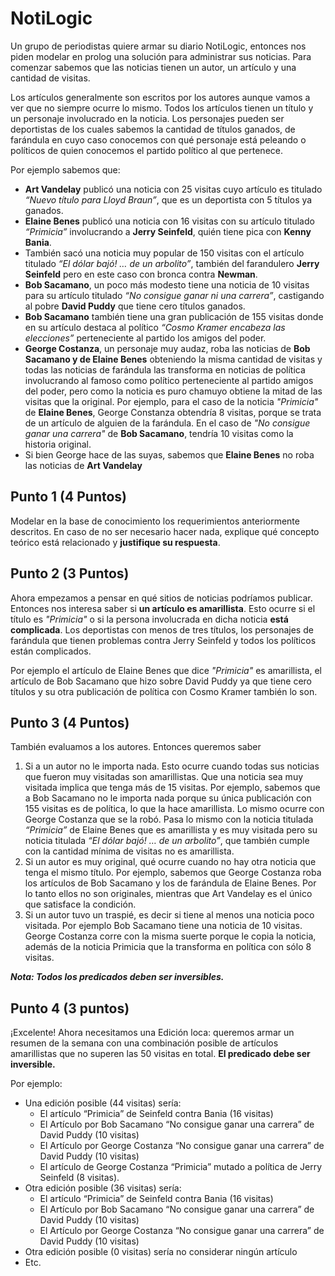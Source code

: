 # NotiLogic
Un grupo de periodistas quiere armar su diario NotiLogic, entonces nos piden modelar en prolog una solución para administrar sus noticias. Para comenzar sabemos que las noticias tienen un autor, un artículo y una cantidad de visitas. 

Los artículos generalmente son escritos por los autores aunque vamos a ver que no siempre ocurre lo mismo. Todos los artículos tienen un título y un personaje involucrado en la noticia. Los personajes pueden ser deportistas de los cuales sabemos la cantidad de títulos ganados, de farándula en cuyo caso conocemos con qué personaje está peleando o políticos de quien conocemos el partido político al que pertenece. 


Por ejemplo sabemos que:

- **Art Vandelay** publicó una noticia con 25 visitas cuyo artículo es titulado *“Nuevo título para Lloyd Braun”*, que es un deportista con 5 títulos ya ganados. 
- **Elaine Benes** publicó una noticia con 16 visitas con su artículo titulado *“Primicia”* involucrando a **Jerry Seinfeld**, quién tiene pica con **Kenny Bania**.
- También sacó una noticia muy popular de 150 visitas con el artículo titulado *“El dólar bajó! … de un arbolito”*, también del farandulero **Jerry Seinfeld** pero en este caso con bronca contra **Newman**.
- **Bob Sacamano**, un poco más modesto tiene una noticia de 10 visitas para su artículo titulado *“No consigue ganar ni una carrera”*, castigando al pobre **David Puddy** que tiene cero títulos ganados.
- **Bob Sacamano** también tiene una gran publicación de 155 visitas donde en su artículo destaca al político *“Cosmo Kramer encabeza las elecciones”* perteneciente al partido los amigos del poder.
- **George Costanza**, un personaje muy audaz, roba las noticias de **Bob Sacamano y de Elaine Benes** obteniendo la misma cantidad de visitas y todas las noticias de farándula las transforma en noticias de política involucrando al famoso como político perteneciente al partido amigos del poder, pero como la noticia es puro chamuyo obtiene la mitad de las visitas que la original.
Por ejemplo, para el caso de la noticia *"Primicia"* de **Elaine Benes**, George Constanza obtendría 8 visitas, porque se trata de un artículo de alguien de la farándula. En el caso de *"No consigue ganar una carrera"* de **Bob Sacamano**, tendría 10 visitas como la historia original.
- Si bien George hace de las suyas, sabemos que **Elaine Benes** no roba las noticias de **Art Vandelay**


## **Punto 1 (4 Puntos)**
Modelar en la base de conocimiento los requerimientos anteriormente descritos. En caso de no ser necesario hacer nada, explique qué concepto teórico está relacionado y **justifique su respuesta**.

## **Punto 2 (3 Puntos)**
Ahora empezamos a pensar en qué sitios de noticias podríamos publicar. Entonces nos interesa saber si **un artículo es amarillista**. Esto ocurre si el título es *"Primicia"* o si la persona involucrada en dicha noticia **está complicada**. Los deportistas con menos de tres títulos, los personajes de farándula que tienen problemas contra Jerry Seinfeld y todos los políticos están complicados.

Por ejemplo el artículo de Elaine Benes que dice *"Primicia"* es amarillista, el artículo de Bob Sacamano que hizo sobre David Puddy ya que tiene cero títulos y su otra publicación de política con Cosmo Kramer también lo son. 

## **Punto 3 (4 Puntos)**

También evaluamos a los autores. Entonces queremos saber 

1. Si a un autor no le importa nada. Esto ocurre cuando todas sus noticias que fueron muy visitadas son amarillistas. Que una noticia sea muy visitada implica que tenga más de 15 visitas. 
Por ejemplo, sabemos que a Bob Sacamano no le importa nada porque su única publicación con 155 visitas es de política, lo que la hace amarillista. Lo mismo ocurre con George Costanza que se la robó. Pasa lo mismo con la noticia titulada *“Primicia”* de Elaine Benes que es amarillista y es muy visitada pero su noticia titulada *“El dólar bajó! … de un arbolito”*, que también cumple con la cantidad mínima de visitas no es amarillista. 
2. Si un autor es muy original, qué ocurre cuando no hay otra noticia que tenga el mismo título. 
Por ejemplo, sabemos que George Costanza roba los artículos de Bob Sacamano y los de farándula de Elaine Benes. Por lo tanto ellos no son originales, mientras que Art Vandelay es el único que satisface la condición.
3. Si un autor tuvo un traspié, es decir si tiene al menos una noticia poco visitada. 
Por ejemplo Bob Sacamano tiene una noticia de 10 visitas. George Costanza corre con la misma suerte porque le copia la noticia, además de la noticia Primicia que la transforma en política con sólo 8 visitas.

**_Nota: Todos los predicados deben ser inversibles._**

## **Punto 4 (3 puntos)**
¡Excelente! Ahora necesitamos una Edición loca: queremos armar un resumen de la semana con una combinación posible de artículos amarillistas que no superen las 50 visitas en total. **El predicado debe ser inversible.**

Por ejemplo:
- Una edición posible (44 visitas) sería:
  - El artículo “Primicia” de Seinfeld contra Bania (16 visitas)
  - El Artículo por Bob Sacamano “No consigue ganar una carrera”  de David Puddy (10 visitas)
  - El Artículo por George Costanza “No consigue ganar una carrera”  de David Puddy (10 visitas)
  - El artículo de George Costanza “Primicia” mutado a política de Jerry Seinfeld (8 visitas).
- Otra edición posible (36 visitas) sería:
  - El artículo “Primicia” de Seinfeld contra Bania (16 visitas)
  - El Artículo por Bob Sacamano “No consigue ganar una carrera”  de David Puddy (10 visitas)
  - El Artículo por George Costanza “No consigue ganar una carrera”  de David Puddy (10 visitas)
- Otra edición posible (0 visitas) sería no considerar ningún artículo
- Etc.
